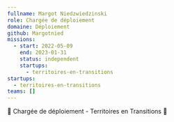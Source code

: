 ```yaml
---
fullname: Margot Niedzwiedzinski
role: Chargée de déploiement
domaine: Déploiement
github: Margotnied
missions:
  - start: 2022-05-09
    end: 2023-01-31
    status: independent
    startups:
      - territoires-en-transitions
startups:
  - territoires-en-transitions
teams: []
---
```

🌱 Chargée de déploiement - Territoires en Transitions 🌱